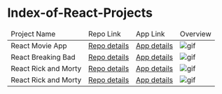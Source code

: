 # Index-of-React-Projects

<table>
    <thead>
        <tr>
            <td>Project Name</td>
            <td>Repo Link</td>
            <td>App Link</td>
            <td>Overview</td>
        </tr>
    </thead>
    <tbody>
        <tr>
            <td>React Movie App</td>
            <td><a href="https://github.com/frcihan/React-Movie-App" target="_blank">Repo details</a></td>
            <td><a href="https://frcihan.github.io/React-Movie-App/" target="_blank">App details</a></td>
            <td><img src="https://github.com/frcihan/frcihan/blob/main/animation_500_kd7ngokt.gif" alt="gif"></td>
        </tr>
        <tr>
            <td>React Breaking Bad</td>
            <td><a href="https://github.com/frcihan/React-Breaking-Bad" target="_blank">Repo details</a></td>
            <td><a href="https://frcihan.github.io/React-Breaking-Bad/" target="_blank">App details</a></td>
            <td><img src="https://github.com/frcihan/frcihan/blob/main/animation_500_kd7ngokt.gif" alt="gif"></td>
        </tr>
        <tr>
            <td>React Rick and Morty</td>
            <td><a href="https://github.com/frcihan/React-Rick-and-Morty" target="_blank">Repo details</a></td>
            <td><a href="https://frcihan.github.io/React-Rick-and-Morty/" target="_blank">App details</a></td>
            <td><img src="https://github.com/frcihan/frcihan/blob/main/animation_500_kd7ngokt.gif" alt="gif"></td>
        </tr>
        <tr>
            <td>React Rick and Morty</td>
            <td><a href="https://github.com/frcihan/React-Rick-and-Morty" target="_blank">Repo details</a></td>
            <td><a href="https://frcihan.github.io/React-Rick-and-Morty/" target="_blank">App details</a></td>
            <td><img src="https://github.com/frcihan/frcihan/blob/main/animation_500_kd7ngokt.gif" alt="gif"></td>
        </tr>
    </tbody>
</table>

